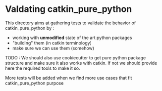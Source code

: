 Valdating catkin_pure_python
============================

This directory aims at gathering tests to validate the behavior of catkin_pure_python by :
* working with __unmodified__ state of the art python packages
* "building" them (in catkin terminology) 
* make sure we can use them (somehow)

TODO : We should also use cookiecutter to get pure python package structure and make sure it also works with catkin.
If not we should provide here the required tools to make it so.

More tests will be added when we find more use cases that fit catkin_pure_python purpose



